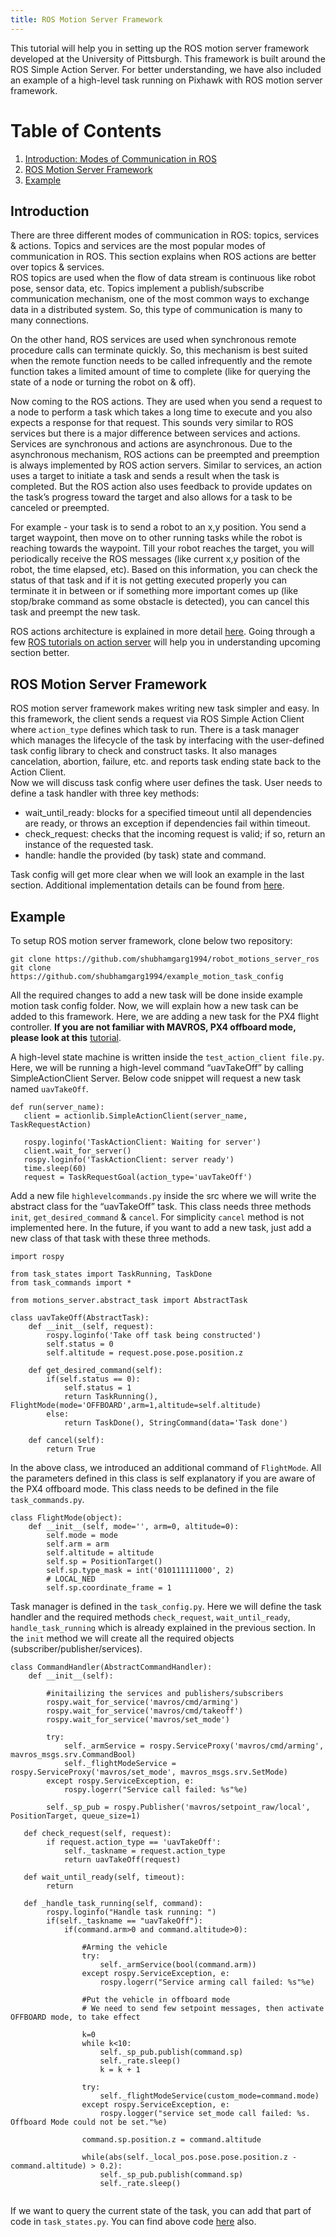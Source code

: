 ```yaml
---
title: ROS Motion Server Framework
---
```

This tutorial will help you in setting up the ROS motion server framework developed at the University of Pittsburgh. This framework is built around the ROS Simple Action Server. For better understanding, we have also included an example of a high-level task running on Pixhawk with ROS motion server framework.

# Table of Contents
1. [Introduction: Modes of Communication in ROS](#Introduction)
2. [ROS Motion Server Framework](#ROS-Motion-Server-Framework)
3. [Example](#Example)

## Introduction
There are three different modes of communication in ROS: topics, services & actions. Topics and services are the most popular modes of communication in ROS. This section explains when ROS actions are better over topics & services. <br />
ROS topics are used when the flow of data stream is continuous like robot pose, sensor data, etc. Topics implement a publish/subscribe communication mechanism, one of the most common ways to exchange data in a distributed system. So, this type of communication is many to many connections. <br />

On the other hand, ROS services are used when synchronous remote procedure calls can terminate quickly. So, this mechanism is best suited when the remote function needs to be called infrequently and the remote function takes a limited amount of time to complete (like for querying the state of a node or turning the robot on & off). <br />

Now coming to the ROS actions. They are used when you send a request to a node to perform a task which takes a long time to execute and you also expects a response for that request. This sounds very similar to ROS services but there is a major difference between services and actions. Services are synchronous and actions are asynchronous. Due to the asynchronous mechanism, ROS actions can be preempted and preemption is always implemented by ROS action servers. Similar to services, an action uses a target to initiate a task and sends a result when the task is completed. But the ROS action also uses feedback to provide updates on the task’s progress toward the target and also allows for a task to be canceled or preempted. <br />
 
For example - your task is to send a robot to an x,y position. You send a target waypoint, then move on to other running tasks while the robot is reaching towards the waypoint. Till your robot reaches the target, you will periodically receive the ROS messages (like current x,y position of the robot, the time elapsed, etc). Based on this information, you can check the status of that task and if it is not getting executed properly you can terminate it in between or if something more important comes up (like stop/brake command as some obstacle is detected), you can cancel this task and preempt the new task.<br />

ROS actions architecture is explained in more detail [here](http://wiki.ros.org/actionlib). Going through a few [ROS tutorials on action server](http://wiki.ros.org/actionlib_tutorials/Tutorials/Writing%20a%20Simple%20Action%20Server%20using%20the%20Execute%20Callback%20%28Python%29) will help you in understanding upcoming section better.
 
## ROS Motion Server Framework
ROS motion server framework makes writing new task simpler and easy. In this framework, the client sends a request via ROS Simple Action Client where `action_type` defines which task to run. There is a task manager which manages the lifecycle of the task by interfacing with the user-defined task config library to check and construct tasks.  It also manages cancelation, abortion, failure, etc. and reports task ending state back to the Action Client.<br />
Now we will discuss task config where user defines the task. User needs to define a task handler with three key methods:
- wait_until_ready: blocks for a specified timeout until all dependencies are ready, or throws an exception if dependencies fail within timeout.<br />
- check_request: checks that the incoming request is valid; if so, return an instance of the requested task. <br />
- handle: handle the provided (by task) state and command. <br />

Task config will get more clear when we will look an example in the last section. Additional implementation details can be found from [here](https://github.com/shubhamgarg1994/robot_motions_server_ros).

## Example
To setup ROS motion server framework, clone below two repository:
```
git clone https://github.com/shubhamgarg1994/robot_motions_server_ros 
git clone https://github.com/shubhamgarg1994/example_motion_task_config
```
All the required changes to add a new task will be done inside example motion task config folder. Now, we will explain how a new task can be added to this framework. Here, we are adding a new task for the PX4 flight controller. **If you are not familiar with MAVROS, PX4 offboard mode, please look at this** [tutorial](https://akshayk07.weebly.com/offboard-control-of-pixhawk.html). <br />

A high-level state machine is written inside the `test_action_client file.py`. Here, we will be running a high-level command “uavTakeOff” by calling SimpleActionClient Server. Below code snippet will request a new task named `uavTakeOff`. <br />
```
def run(server_name):
   client = actionlib.SimpleActionClient(server_name, TaskRequestAction)

   rospy.loginfo('TaskActionClient: Waiting for server')
   client.wait_for_server()
   rospy.loginfo('TaskActionClient: server ready')
   time.sleep(60)
   request = TaskRequestGoal(action_type='uavTakeOff')

```
Add a new file `highlevelcommands.py` inside the src where we will write the abstract class for the “uavTakeOff” task. This class needs three methods `init`, `get_desired_command` & `cancel`. For simplicity `cancel` method is not implemented here.
In the future, if you want to add a new task, just add a new class of that task with these three methods.
```
import rospy

from task_states import TaskRunning, TaskDone
from task_commands import *

from motions_server.abstract_task import AbstractTask

class uavTakeOff(AbstractTask):
    def __init__(self, request):
        rospy.loginfo('Take off task being constructed')
        self.status = 0
        self.altitude = request.pose.pose.position.z

    def get_desired_command(self):
        if(self.status == 0):
            self.status = 1
            return TaskRunning(), FlightMode(mode='OFFBOARD',arm=1,altitude=self.altitude)
        else:
            return TaskDone(), StringCommand(data='Task done')
            
    def cancel(self):
        return True
```
In the above class, we introduced an additional command of `FlightMode`. All the parameters defined in this class is self explanatory if you are aware of the PX4 offboard mode. This class needs to be defined in the file `task_commands.py`.
```
class FlightMode(object):
    def __init__(self, mode='', arm=0, altitude=0):
        self.mode = mode
        self.arm = arm
        self.altitude = altitude
        self.sp = PositionTarget()
        self.sp.type_mask = int('010111111000', 2)
        # LOCAL_NED
        self.sp.coordinate_frame = 1
```
Task manager is defined in the `task_config.py`. Here we will define the task handler and the required methods `check_request`, `wait_until_ready`, `handle_task_running` which is already explained in the previous section. In the `init` method we will create all the required objects (subscriber/publisher/services). 
```
class CommandHandler(AbstractCommandHandler):
    def __init__(self):

        #initailizing the services and publishers/subscribers
        rospy.wait_for_service('mavros/cmd/arming')
        rospy.wait_for_service('mavros/cmd/takeoff')
        rospy.wait_for_service('mavros/set_mode')

        try:
            self._armService = rospy.ServiceProxy('mavros/cmd/arming', mavros_msgs.srv.CommandBool)
            self._flightModeService = rospy.ServiceProxy('mavros/set_mode', mavros_msgs.srv.SetMode)
        except rospy.ServiceException, e:
            rospy.logerr("Service call failed: %s"%e)

        self._sp_pub = rospy.Publisher('mavros/setpoint_raw/local', PositionTarget, queue_size=1)
   
   def check_request(self, request):
        if request.action_type == 'uavTakeOff':
            self._taskname = request.action_type
            return uavTakeOff(request)
   
   def wait_until_ready(self, timeout):
        return
   
   def _handle_task_running(self, command):
        rospy.loginfo("Handle task running: ")
        if(self._taskname == "uavTakeOff"):
            if(command.arm>0 and command.altitude>0):
                
                #Arming the vehicle
                try:
                    self._armService(bool(command.arm))
                except rospy.ServiceException, e:
                    rospy.logerr("Service arming call failed: %s"%e)
                
                #Put the vehicle in offboard mode
                # We need to send few setpoint messages, then activate OFFBOARD mode, to take effect

                k=0
                while k<10:
                    self._sp_pub.publish(command.sp)
                    self._rate.sleep()
                    k = k + 1

                try:
                    self._flightModeService(custom_mode=command.mode)
                except rospy.ServiceException, e:
                    rospy.logger("service set_mode call failed: %s. Offboard Mode could not be set."%e)

                command.sp.position.z = command.altitude

                while(abs(self._local_pos.pose.pose.position.z - command.altitude) > 0.2):
                    self._sp_pub.publish(command.sp)
                    self._rate.sleep()
     
```
If we want to query the current state of the task, you can add that part of code in `task_states.py`. 
You can find above code [here](https://github.com/shubhamgarg1994/ros-motion-server-example) also.
